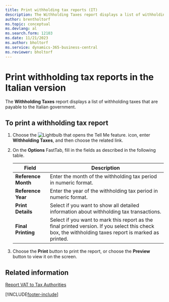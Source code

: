 ```yaml
---
title: Print withholding tax reports (IT)
description: The Withholding Taxes report displays a list of withholding taxes that are payable to the Italian government.
author: brentholtorf
ms.topic: conceptual
ms.devlang: al
ms.search.form: 12103
ms.date: 11/21/2023
ms.author: bholtorf
ms.service: dynamics-365-business-central
ms.reviewer: bholtorf
---
```


# Print withholding tax reports in the Italian version

The **Withholding Taxes** report displays a list of withholding taxes that are payable to the Italian government.  

## To print a withholding tax report  

1. Choose the ![Lightbulb that opens the Tell Me feature.](../../media/ui-search/search_small.png "Tell me what you want to do") icon, enter **Withholding Taxes**, and then choose the related link.  
2. On the **Options** FastTab, fill in the fields as described in the following table.  

    |Field|Description|  
    |-----|-----------|  
    |**Reference Month**|Enter the month of the withholding tax period in numeric format.|
    |**Reference Year**|Enter the year of the withholding tax period in numeric format.|
    |**Print Details**|Select if you want to show all detailed information about withholding tax transactions.|
    |**Final Printing**|Select if you want to mark this report as the final printed version. If you select this check box, the withholding taxes report is marked as printed.|

3. Choose the **Print** button to print the report, or choose the **Preview** button to view it on the screen.  

## Related information

[Report VAT to Tax Authorities](../../finance-how-report-vat.md)  


[!INCLUDE[footer-include](../../includes/footer-banner.md)]